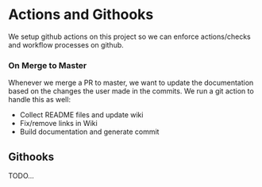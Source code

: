 # Actions and Githooks
We setup github actions on this project so we can enforce actions/checks and workflow processes on github.

### On Merge to Master
Whenever we merge a PR to master, we want to update the documentation based on the changes the user made in
the commits. We run a git action to handle this as well:
 - Collect README files and update wiki
 - Fix/remove links in Wiki
 - Build documentation and generate commit

## Githooks
TODO...
